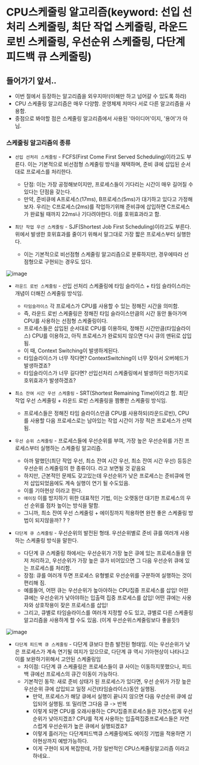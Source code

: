 # CPU스케줄링 알고리즘(keyword: 선입 선처리 스케줄링, 최단 작업 스케줄링, 라운드 로빈 스케줄링, 우선순위 스케줄링, 다단계 피드백 큐 스케줄링)

## 들어가기 앞서..
- 이번 절에서 등장하는 알고리즘을 외우지마!(이해만 하고 넘어갈 수 있도록 하라)
- CPU 스케줄링 알고리즘은 매우 다양함. 운영체제 저마다 서로 다른 알고리즘을 사용함.
- 중점으로 봐야할 점은 스케줄링 알고리즘에서 사용된 '아이디어'이지, '용어'가 아님.

### 스케줄링 알고리즘의 종류
- `선입 선처리 스케줄링` - FCFS(First Come First Served Scheduling)이라고도 부른다. 이는 기본적으로 비선점형 스케줄링 방식을 채택하며, 준비 큐에 삽입된 순서대로 프로세스를 처리한다.
  - 단점: 이는 가장 공정해보이지만, 프로세스들이 기다리는 시간이 매우 길어질 수 있다는 단점을 갖는다.
  - 만약, 준비큐에 A프로세스(17ms), B프로세스(5ms)가 대기하고 있다고 가정해보자. 우리는 C프로세스(2ms)를 작업하기위해 준비큐에 삽입하면 C프로세스가 완료될 때까지 22ms나 기다려야한다. 이를 호위효과라고 함.

- `최단 작업 우선 스케줄링` - SJF(Shortest Job First Scheduling)이라고도 부른다. 위에서 발생한 호위효과를 줄이기 위해서 말그대로 가장 짧은 프로세스부터 실행한다.
  - 이는 기본적으로 비선점형 스케줄링 알고리즘으로 분류하지만, 경우에따라 선점형으로 구현되는 경우도 있다.

![image](https://github.com/iOS-Woong/OS/assets/96489602/d452c5dd-e569-40b0-8f4d-518302935948)

- `라운드 로빈 스케줄링` - 선입 선처리 스케줄링에 타임 슬라이스 + 타임 슬라이스라는 개념이 더해진 스케줄링 방식임.
  - `타임슬라이스` 각 프로세스가 CPU를 사용할 수 있는 정해진 시간을 의미함.
  - 즉, 라운드 로빈 스케줄링은 정해진 타임 슬라이스만큼의 시간 동안 돌아가며 CPU를 사용하는 선점형 스케줄링이다.
  - 프로세스들은 삽입된 순서대로 CPU를 이용하되, 정해진 시간만큼(타임슬라이스) CPU를 이용하고, 아직 프로세스가 완료되지 않으면 다시 큐의 맨뒤로 삽입됨.
  - 이 때, Context Switching이 발생하게된다.
  - 타임슬라이스가 너무 작다면? ContextSwitching이 너무 잦아서 오버헤드가 발생하겠죠?
  - 타임슬라이스가 너무 길다면? 선입선처리 스케줄링에서 발생하던 마찬가지로 호위효과가 발생하겠죠?

- `최소 잔여 시간 우선 스케줄링` - SRT(Shortest Remaining Time)이라고 함. 최단 작업 우선 스케줄링 + 라운드 로빈 스케줄링을 짬뽕한 스케줄링 방식임.
  - 프로세스들은 정해진 타임 슬라이스만큼 CPU를 사용하되(라운드로빈), CPU를 사용할 다음 프로세스로는 남아있는 작업 시간이 가장 적은 프로세스가 선택됨.

- `우선 순위 스케줄링` - 프로세스들에 우선순위를 부여, 가장 높은 우선순위를 가진 프로세스부터 실행하는 스케줄링 알고리즘.
  - 아까 말했던(최단 작업 우선, 최소 잔여 시간 우선, 최소 잔여 시간 우선) 등등은 우선순위 스케줄링의 한 종류이다. 라고 보면될 것 같음요
  - 하지만, 근본적인 문제도 갖고있는데 우선순위가 낮은 프로세스는 준비큐에 먼저 삽입되었음에도 계속 실행이 연기 될 수도있음.
  - 이를 기아현상 이라고 한다.
  - `에이징` 이를 방지하기 위한 대표적인 기법, 이는 오랫동안 대기한 프로세스의 우선 순위를 점차 높이는 방식을 말함.
  - 그니까, 최소 잔여 우선 스케줄링 + 에이징까지 적용하면 완전 좋은 스케줄링 방법이 되지않을까? ? ?
 
- `다단계 큐 스케줄링` - 우선순위의 발전된 형태. 우선순위별로 준비 큐를 여러개 사용하는 스케줄링 방식을 말한다.
  - 다단계 큐 스케줄링 하에서는 우선순위가 가장 높은 큐에 있는 프로세스들을 먼저 처리하고, 우선순위가 가장 높은 큐가 비어있으면 그 다음 우선순위 큐에 있는 프로세스를 처리함.
  - 장점: 큐를 여러개 두면 프로세스 유형별로 우선순위를 구분하여 실행하는 것이 편리해 짐.
  - 예를들어, 어떤 큐는 우선순위가 높아야하는 CPU집중 프로세스를 삽입! 어떤 큐에는 우선순위가 낮아야하는 입출력 집중 프로세스를 삽입! 어떤 큐에는 사용자와 상호작용이 잦은 프로세스를 삽입!
  - 그리고, 큐별로 타임슬라이스를 여러개 지정할 수도 있고, 큐별로 다른 스케줄링 알고리즘을 사용하게 할 수도 있음. (이게 우선순위스케줄링보다 좋을듯!)

![image](https://github.com/iOS-Woong/OS/assets/96489602/d652521a-3b41-4b0d-9a70-97a425abb55a)

- `다단계 피드백 큐 스케줄링` - 다단계 큐보다 한층 발전된 형태임. 이는 우선순위가 낮은 프로세스가 계속 연기될 여지가 있으므로, 다단계 큐 역시 기아현상이 나타나고 이를 보완하기위해서 고안된 스케줄링임
  - 차이점: 다단계 큐 스케줄링은 프로세스들이 큐 사이는 이동하지못했으나, 피드백 큐에선 프로세스의 큐간 이동이 가능하다.
  - 기본적인 동작: 새로 준비 상태가 된 프로세스가 있다면, 우선 순위가 가장 높은 우선순위 큐에 삽입되고 일정 시간(타임슬라이스)동안 실행됨.
    - 만약, 프로세스가 해당 큐에서 실행이 끝나지 않으면 다음 우선순위 큐에 삽입되어 실행됨. 또 밀리면 그다음 큐 -> 반복
    - 이렇게 되면 CPU를 오래사용하는 CPU집중프로세스들은 자연스럽게 우선순위가 낮아지겠죠? CPU를 적게 사용하는 입출력집중프로세스들은 자연스럽게 우선순위가 높은 큐에서 실행되겠죠?
    - 이렇게 흘러가는 다단계피드백큐 스케줄링에도 에이징 기법을 적용하면 기아현상까지 예방가능하다.
    - 이게 구현이 되게 복잡한데, 가장 일반적인 CPU스케줄링알고리즘 이라고 하네요..
